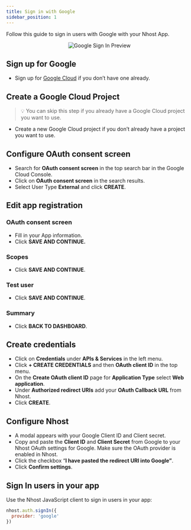 ```yaml
---
title: Sign in with Google
sidebar_position: 1
---
```


Follow this guide to sign in users with Google with your Nhost App.

<p align="center">
  <img
    alt="Google Sign In Preview"
    src="/img/social-providers/google-preview.svg"
  />
</p>

## Sign up for Google

- Sign up for [Google Cloud](https://cloud.google.com/free) if you don’t have one already.

## Create a Google Cloud Project

> 💡 You can skip this step if you already have a Google Cloud project you want to use.

- Create a new Google Cloud project if you don’t already have a project you want to use.

## Configure OAuth consent screen

- Search for **OAuth consent screen** in the top search bar in the Google Cloud Console.
- Click on **OAuth consent screen** in the search results.
- Select User Type **External** and click **CREATE**.

## **Edit app registration**

### OAuth consent screen

- Fill in your App information.
- Click **SAVE AND CONTINUE.**

### Scopes

- Click **SAVE AND CONTINUE**.

### Test user

- Click **SAVE AND CONTINUE**.

### Summary

- Click **BACK TO DASHBOARD**.

## Create credentials

- Click on **Credentials** under **APIs & Services** in the left menu.
- Click **+ CREATE CREDENTIALS** and then **OAuth client ID** in the top menu.
- On the **Create OAuth client ID** page for **Application Type** select **Web application**.
- Under **Authorized redirect URIs** add your **OAuth Callback URL** from Nhost.
- Click **CREATE**.

## Configure Nhost

- A modal appears with your Google Client ID and Client secret.
- Copy and paste the **Client ID** and **Client Secret** from Google to your Nhost OAuth settings for Google. Make sure the OAuth provider is enabled in Nhost.
- Click the checkbox “**I have pasted the redirect URI into Google”**.
- Click **Confirm settings**.

## Sign In users in your app

Use the Nhost JavaScript client to sign in users in your app:

```js
nhost.auth.signIn({
  provider: 'google'
})
```
